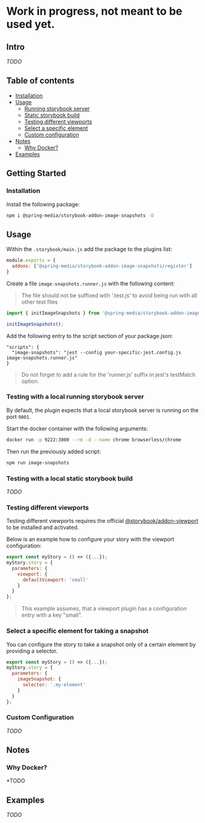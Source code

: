 # Work in progress, not meant to be used yet.

## Intro

*TODO*

## Table of contents
- [Installation](#installation)
- [Usage](#usage)
    - [Running storybook server](#testing-with-a-local-running-storybook-server)
    - [Static storybook build](#testing-with-a-local-static-storybook-build)
    - [Testing different viewports](#testing-different-viewports)
    - [Select a specific element](#select-a-specific-element-for-taking-a-snapshot)
    - [Custom configuration](#custom-configuration)
- [Notes](#notes)
    - [Why Docker?](#why-docker)
- [Examples](#examples)

## Getting Started

### Installation

Install the following package:

```sh
npm i @spring-media/storybook-addon-image-snapshots -D
```

## Usage

Within the `.storybook/main.js` add the package to the plugins list:

```javascript
module.exports = {
  addons: ['@spring-media/storybook-addon-image-snapshots/register']
}
```

Create a file `image-snapshots.runner.js` with the following content:

> The file should not be suffixed with '.test.js' to avoid being run with all other test files

```javascript
import { initImageSnapshots } from '@spring-media/storybook-addon-image-snapshots';

initImageSnapshots();
```

Add the following entry to the script section of your package.json:
```
"scripts": {
  "image-snapshots": "jest --config your-specific-jest.config.js image-snapshots.runner.js"
}
```

> Do not forget to add a rule for the 'runner.js' suffix in jest's testMatch option.

### Testing with a local running storybook server

By default, the plugin expects that a local storybook server is running on the port `9001`.

Start the docker container with the following arguments:
```sh
docker run -p 9222:3000 --rm -d --name chrome browserless/chrome
```

Then run the previously added script:
```sh
npm run image-snapshots
```

### Testing with a local static storybook build

*TODO*

### Testing different viewports

Testing different viewports requires the official [@storybook/addon-viewport](https://github.com/storybookjs/storybook/tree/master/addons/viewport) to be installed and activated.

Below is an example how to configure your story with the viewport configuration:

```javascript
export const myStory = () => ({...});
myStory.story = {
  parameters: {
    viewport: {
      defaultViewport: 'small'
    }
  }
};
```

> This example assumes, that a viewport plugin has a configuration entry with a key "small".

### Select a specific element for taking a snapshot

You can configure the story to take a snapshot only of a certain element by providing a selector.

```javascript
export const myStory = () => ({...});
myStory.story = {
  parameters: {
    imageSnapshot: {
      selector: '.my-element'
    }
  }
};
```

### Custom Configuration

*TODO*

## Notes

### Why Docker?

*TODO

## Examples

*TODO*
